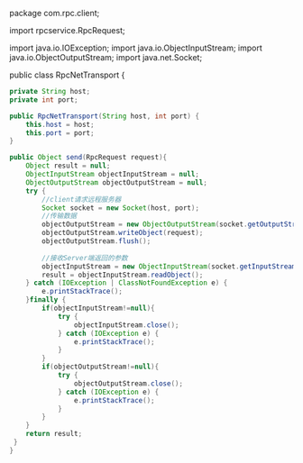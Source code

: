 package com.rpc.client;

import rpcservice.RpcRequest;

import java.io.IOException;
import java.io.ObjectInputStream;
import java.io.ObjectOutputStream;
import java.net.Socket;

public class RpcNetTransport {

```java
private String host;
private int port;

public RpcNetTransport(String host, int port) {
    this.host = host;
    this.port = port;
}

public Object send(RpcRequest request){
    Object result = null;
    ObjectInputStream objectInputStream = null;
    ObjectOutputStream objectOutputStream = null;
    try {
        //client请求远程服务器
        Socket socket = new Socket(host, port);
        //传输数据
        objectOutputStream = new ObjectOutputStream(socket.getOutputStream());
        objectOutputStream.writeObject(request);
        objectOutputStream.flush();
        
        //接收Server端返回的参数
        objectInputStream = new ObjectInputStream(socket.getInputStream());
        result = objectInputStream.readObject();
    } catch (IOException | ClassNotFoundException e) {
        e.printStackTrace();
    }finally {
        if(objectInputStream!=null){
            try {
                objectInputStream.close();
            } catch (IOException e) {
                e.printStackTrace();
            }
        }
        if(objectOutputStream!=null){
            try {
                objectOutputStream.close();
            } catch (IOException e) {
                e.printStackTrace();
            }
        }
    }
    return result;
 }
}
```
